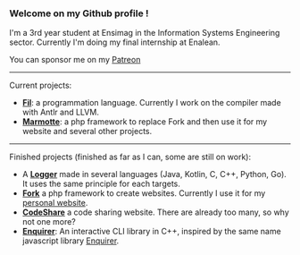 ### Welcome on my Github profile !

I'm a 3rd year student at Ensimag in the Information Systems Engineering sector. Currently I'm doing my final internship at Enalean.

You can sponsor me on my [Patreon](https://www.patreon.com/gashmob)

---

Current projects:

- **[Fil](https://github.com/Fil-Language)**: a programmation language. Currently I work on the compiler made with Antlr and LLVM.
- **[Marmotte](https://github.com/Marmotte-Framework)**: a php framework to replace Fork and then use it for my website and several other projects.

---

Finished projects (finished as far as I can, some are still on work):

- A **[Logger](https://github.com/Gashmob/Logger)** made in several languages (Java, Kotlin, C, C++, Python, Go). It uses the same principle for each targets.
- **[Fork](https://github.com/Gashmob/Fork)** a php framework to create websites. Currently I use it for my [personal website](https://ktraini.com).
- **[CodeShare](https://github.com/Gashmob/CodeShare)** a code sharing website. There are already too many, so why not one more?
- **[Enquirer](https://github.com/Gashmob/Enquirer)**: An interactive CLI library in C++, inspired by the same name javascript library [Enquirer](https://www.npmjs.com/package/enquirer).
